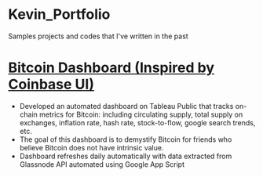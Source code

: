 # Kevin_Portfolio
Samples projects and codes that I've written in the past


# [Bitcoin Dashboard (Inspired by Coinbase UI)](https://tabsoft.co/3HJIoBg)
* Developed an automated dashboard on Tableau Public that tracks on-chain metrics for Bitcoin: including circulating supply, total supply on exchanges, inflation rate, hash rate, stock-to-flow, google search trends, etc.
* The goal of this dashboard is to demystify Bitcoin for friends who believe Bitcoin does not have intrinsic value.
* Dashboard refreshes daily automatically with data extracted from Glassnode API automated using Google App Script

[](/images/bitcoin_dashboard.png)
